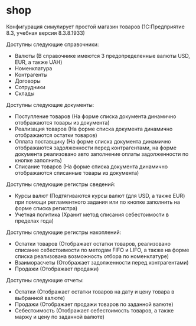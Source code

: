 # shop
Конфигурация симулирует простой магазин товаров (1С:Предприятие 8.3, учебная версия 8.3.8.1933)

Доступны следующие справочники:
- Валюты (В справочнике имеются 3 предопределенные валюты USD, EUR, а также UAH)
- Номенклатура
- Контрагенты
- Договоры
- Сотрудники
- Склады

Доступны следующие документы:
- Поступление товаров (На форме списка документа динамично отображаются товары из документа)
- Реализация товаров (На форме списка документа динамично отображаются остатки товаров)
- Оплата поставщику (На форме списка документа динамично отображаются задолженности перед контрагентами, на форме документа реализовано авто заполнение оплаты задолженности по кнопке заполнить)
- Списание товаров (На форме списка документа динамично отображаются списанные товары из документа)

Доступны следующие регистры сведений:
- Курсы валют (Подтягиваются курсы валют (для USD, а также EUR) при помощи регламентного задания или по кнопке заполнить на форме списка регистра)
- Учетная политика (Хранит метод списания себестоимости в пределах года)

Доступны следующие регистры накоплений:
- Остатки товаров (Отображает остатки товаров, реализовано списание себестоимости по методам FIFO и LIFO, а также на форме списка реализована возможность отбора по номенклатуре)
- Взаиморасчеты (Отображает задолженности перед контрагентами)
- Продажи (Отображает продажи)

Доступны следующие отчеты:
- Остатки (Отображает остатки товаров на дату и цену товара в выбранной валюте)
- Продажи (Отображает продажи товаров по заданной валюте)
- Себестоимость (Отображает себестоимость товаров, а также маржу и цену по заданной валюте)

